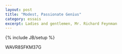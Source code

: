 ```yaml
---
layout: post
title: "Modest, Passionate Genius"
category: essais
excerpt: Ladies and gentlemen, Mr. Richard Feynman
---
```

{% include JB/setup %}

WAVR8SFKM37G